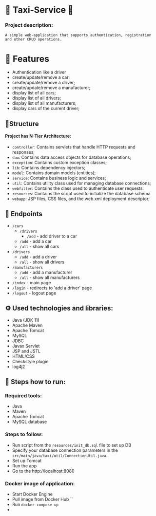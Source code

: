 # 🚕 Taxi-Service 🚕
### Project description:
```
A simple web-application that supports authentication, registration and other CRUD operations.
```
# 🚀 Features
- Authentication like a driver
- create/update/remove a car;
- create/update/remove a driver;
- create/update/remove a manufacturer;
- display list of all cars;
- display list of all drivers;
- display list of all manufacturers;
- display  cars of the current driver;
## 📂Structure
#### Project has N-Tier Architecture:
* `controller`: Contains servlets that handle HTTP requests and responses;
* `dao`: Contains data access objects for database operations;
* `exception`: Contains custom exception classes;
* `lib`: Contains dependency injectors;
* `model`: Contains domain models (entities);
* `service`: Contains business logic and services;
* `util`: Contains utility class used for managing database connections;
* `webfilter`: Contains the class used to authenticate user requests.
* `resources`: Contains the script used to initialize the database schema
* `webapp`: JSP files, CSS files, and the web.xml deployment descriptor;
## 🔧 Endpoints
* `/cars` 
  * `/drivers`
    * `/add` - add driver to a car
  * `/add` - add a car
  * `/all` - show all cars
* `/drivers`
  * `/add` - add a driver
  * `/all` - show all drivers
* `/manufacturers` 
  * `/add` - add a manufacturer
  * `/all` - show all manufacturers
* `/index` - main page
* `/login` - redirects to 'add a driver' page
* `/logout` - logout page
## ⚙️ Used technologies and libraries:
- Java (JDK 11)
- Apache Maven
- Apache Tomcat
- MySQL
- JDBC
- Javax Servlet
- JSP and JSTL
- HTML/CSS
- Checkstyle plugin
- log4j2
## 🔨 Steps how to run:
### Required tools:
- Java
- Maven
- Apache Tomcat
- MySQL database
### Steps to follow:
- Run script from the `resources/init_db.sql` file to set up DB
- Specify your database connection parameters in the `src/main/java/taxi/util/ConnectionUtil.java`.
- Set up Tomcat 
- Run the app 
- Go to the http://localhost:8080

### Docker image of application:

- Start Docker Engine
- Pull image from Docker Hub ``
- Run `docker-compose up`
- 







